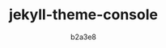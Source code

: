 ---
title: jekyll-theme-console
github: https://github.com/b2a3e8/jekyll-theme-console
demo: https://b2a3e8.github.io/jekyll-theme-console/
author: b2a3e8
ssg:
  - Jekyll
cms:
  - No Cms
---